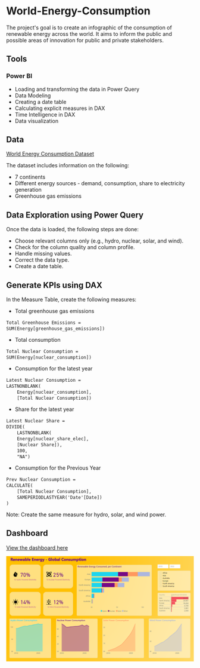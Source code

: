 # World-Energy-Consumption

The project's goal is to create an infographic of the consumption of renewable energy across the world. It aims to inform the public and possible areas of innovation for public and private stakeholders.

## Tools

### Power BI

- Loading and transforming the data in Power Query
- Data Modeling
- Creating a date table
- Calculating explicit measures in DAX
- Time Intelligence in DAX
- Data visualization

## Data

[World Energy Consumption Dataset](https://github.com/jbqabellera/World-Energy-Consumption/blob/7e423bf7e29de221514ec96e6a8d0df7b1015cba/World%20Energy%20Consumption%20Dataset.csv)

The dataset includes information on the following:
- 7 continents
- Different energy sources - demand, consumption, share to electricity generation
- Greenhouse gas emissions

  
## Data Exploration using Power Query

Once the data is loaded, the following steps are done:
- Choose relevant columns only (e.g., hydro, nuclear, solar, and wind).
- Check for the column quality and column profile.
- Handle missing values.
- Correct the data type.
- Create a date table.

## Generate KPIs using DAX

In the Measure Table, create the following measures:

- Total greenhouse gas emissions

 ```
Total Greenhouse Emissions = 
SUM(Energy[greenhouse_gas_emissions])
```

- Total consumption

```
Total Nuclear Consumption = 
SUM(Energy[nuclear_consumption])
```
  
- Consumption for the latest year

```
Latest Nuclear Consumption = 
LASTNONBLANK(
    Energy[nuclear_consumption],
    [Total Nuclear Consumption])
```

- Share for the latest year

```
Latest Nuclear Share = 
DIVIDE(
    LASTNONBLANK(
    Energy[nuclear_share_elec],
    [Nuclear Share]),
    100,
    "NA")
```

- Consumption for the Previous Year

```
Prev Nuclear Consumption = 
CALCULATE(
    [Total Nuclear Consumption],
    SAMEPERIODLASTYEAR('Date'[Date])
)
```

Note: Create the same measure for hydro, solar, and wind power.


## Dashboard

[View the dashboard here](https://app.powerbi.com/reportEmbed?reportId=5abb54f8-0a28-4872-b7b5-3062c5053f9e&autoAuth=true&ctid=e93c0c9e-286e-4c79-b4cd-be2a9d8ccf16)

![World Energy Consumption Dashboard](https://github.com/jbqabellera/World-Energy-Consumption/blob/32465268b7a62676da9aade8afcf6da0ff1238d0/World%20Energy%20Consumption%20Dashboard.png)
